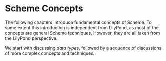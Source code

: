 # Scheme Concepts

The following chapters introduce fundamental concepts of Scheme.  To some extent
this introduction is independent from LilyPond, as most of the concepts are
general Scheme techniques.  However, they are all taken from the LilyPond
perspective.

We start with discussing *data types*, followed by a sequence of discussions of
more complex concepts and techniques.
